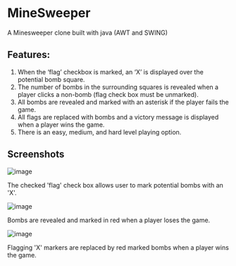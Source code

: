 # MineSweeper
A Minesweeper clone built with java (AWT and SWING)

## Features:
1.	When the ‘flag’ checkbox is marked, an ‘X’ is displayed over the potential bomb square.
2.	The number of bombs in the surrounding squares is revealed when a player clicks a non-bomb (flag check box must be unmarked).
3.	All bombs are revealed and marked with an asterisk if the player fails the game.
4.	All flags are replaced with bombs and a victory message is displayed when a player wins the game.
5.	There is an easy, medium, and hard level playing option.

## Screenshots

![image](https://user-images.githubusercontent.com/64290148/130883273-80d356d6-30e0-44ed-bbf6-7095839a9105.png)

The checked 'flag' check box allows user to mark potential bombs with an 'X'.


![image](https://user-images.githubusercontent.com/64290148/130883283-6164e9c4-7188-4937-b241-b469fad99c57.png)

Bombs are revealed and marked in red when a player loses the game.


![image](https://user-images.githubusercontent.com/64290148/130883296-ad9acf94-8265-417c-bbcb-edb0b7a4ad3e.png)

Flagging 'X' markers are replaced by red marked bombs when a player wins the game.












